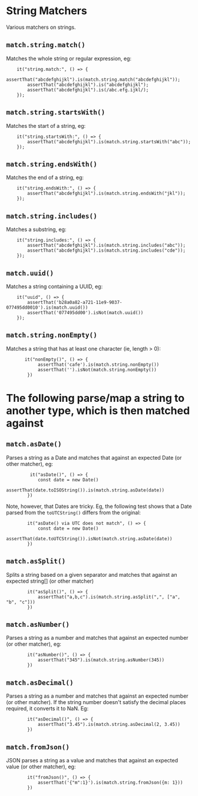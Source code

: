 # String Matchers

Various matchers on strings.

## `match.string.match()`
Matches the whole string or regular expression, eg:

```
    it("string.match:", () => {
        assertThat("abcdefghijkl").is(match.string.match("abcdefghijkl"));
        assertThat("abcdefghijkl").is("abcdefghijkl");
        assertThat("abcdefghijkl").is(/abc.efg.ijkl/);
    });
```

## `match.string.startsWith()`
Matches the start of a string, eg:

```
    it("string.startsWith:", () => {
        assertThat("abcdefghijkl").is(match.string.startsWith("abc"));
    });
```

## `match.string.endsWith()`
Matches the end of a string, eg:

```
    it("string.endsWith:", () => {
        assertThat("abcdefghijkl").is(match.string.endsWith("jkl"));
    });
```

## `match.string.includes()` 
Matches a substring, eg:

```
    it("string.includes:", () => {
        assertThat("abcdefghijkl").is(match.string.includes("abc"));
        assertThat("abcdefghijkl").is(match.string.includes("cde"));
    });
```

## `match.uuid()`
Matches a string containing a UUID, eg:

```
    it("uuid", () => {
        assertThat('b28a0a82-a721-11e9-9037-077495dd0010').is(match.uuid())
        assertThat('077495dd00').isNot(match.uuid())
    });
```

## `match.string.nonEmpty()`
Matches a string that has at least one character (ie, length > 0):

```
       it("nonEmpty()", () => {
            assertThat('cafe').is(match.string.nonEmpty())
            assertThat('').isNot(match.string.nonEmpty())
        })
```

# The following parse/map a string to another type, which is then matched against

## `match.asDate()`
Parses a string as a Date and matches that against an expected Date (or other matcher), eg:

```
         it("asDate()", () => {
            const date = new Date()
            assertThat(date.toISOString()).is(match.string.asDate(date))
        })
```

Note, however, that Dates are tricky. 
Eg, the following test shows that a Date parsed from the `toUTCString()` differs from the original:

```
        it("asDate() via UTC does not match", () => {
            const date = new Date()
            assertThat(date.toUTCString()).isNot(match.string.asDate(date))
        })
```

## `match.asSplit()`
Splits a string based on a given separator and matches that against an expected string[] (or other matcher)
```
        it("asSplit()", () => {
            assertThat("a,b,c").is(match.string.asSplit(",", ["a", "b", "c"]))
        })
```

## `match.asNumber()`
Parses a string as a number and matches that against an expected number (or other matcher), eg:
```
        it("asNumber()", () => {
            assertThat("345").is(match.string.asNumber(345))
        })
```

## `match.asDecimal()`
Parses a string as a number and matches that against an expected number (or other matcher).
If the string number doesn't satisfy the decimal places required, it converts it to NaN.
Eg:
```
        it("asDecimal()", () => {
            assertThat("3.45").is(match.string.asDecimal(2, 3.45))
        })
```

## `match.fromJson()`

JSON parses a string as a value and matches that against an expected value (or other matcher), eg:
```
        it("fromJson()", () => {
            assertThat('{"m":1}').is(match.string.fromJson({m: 1}))
        })
```


